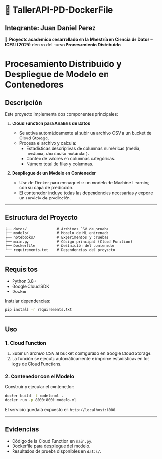 # 🚀 TallerAPI-PD-DockerFile  

## Integrante: Juan Daniel Perez 

📌 **Proyecto académico desarrollado en la Maestría en Ciencia de Datos – ICESI (2025)** dentro del curso **Procesamiento Distribuido**.  

# Procesamiento Distribuido y Despliegue de Modelo en Contenedores

## Descripción
Este proyecto implementa dos componentes principales:

1. **Cloud Function para Análisis de Datos**  
   - Se activa automáticamente al subir un archivo CSV a un bucket de Cloud Storage.  
   - Procesa el archivo y calcula:  
     - Estadísticas descriptivas de columnas numéricas (media, mediana, desviación estándar).  
     - Conteo de valores en columnas categóricas.  
     - Número total de filas y columnas.

2. **Despliegue de un Modelo en Contenedor**  
   - Uso de Docker para empaquetar un modelo de Machine Learning con su capa de predicción.  
   - El contenedor incluye todas las dependencias necesarias y expone un servicio de predicción.  

---

## Estructura del Proyecto
```
├── datos/              # Archivos CSV de prueba
├── models/             # Modelo de ML entrenado
├── notebooks/          # Experimentos y pruebas
├── main.py             # Código principal (Cloud Function)
├── Dockerfile          # Definición del contenedor
└── requirements.txt    # Dependencias del proyecto
```

---

## Requisitos
- Python 3.8+  
- Google Cloud SDK  
- Docker  

Instalar dependencias:
```bash
pip install -r requirements.txt
```

---

## Uso

### 1. Cloud Function
1. Subir un archivo CSV al bucket configurado en Google Cloud Storage.  
2. La función se ejecuta automáticamente e imprime estadísticas en los logs de Cloud Functions.  

### 2. Contenedor con el Modelo
Construir y ejecutar el contenedor:
```bash
docker build -t modelo-ml .
docker run -p 8000:8000 modelo-ml
```

El servicio quedará expuesto en `http://localhost:8000`.

---

## Evidencias
- Código de la Cloud Function en `main.py`.  
- Dockerfile para despliegue del modelo.  
- Resultados de prueba disponibles en `datos/`.  






